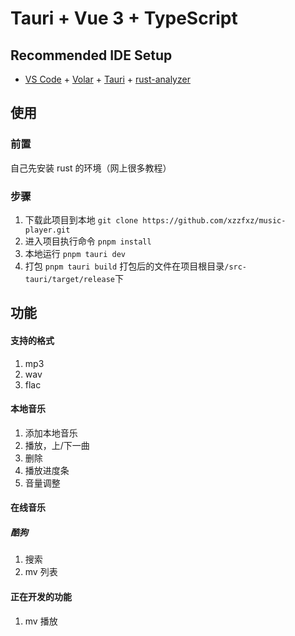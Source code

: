 # Tauri + Vue 3 + TypeScript

## Recommended IDE Setup

- [VS Code](https://code.visualstudio.com/) + [Volar](https://marketplace.visualstudio.com/items?itemName=Vue.volar) + [Tauri](https://marketplace.visualstudio.com/items?itemName=tauri-apps.tauri-vscode) + [rust-analyzer](https://marketplace.visualstudio.com/items?itemName=rust-lang.rust-analyzer)

## 使用

### 前置

自己先安装 rust 的环境（网上很多教程）

### 步骤

1. 下载此项目到本地 `git clone https://github.com/xzzfxz/music-player.git`
2. 进入项目执行命令 `pnpm install`
3. 本地运行 `pnpm tauri dev`
4. 打包 `pnpm tauri build`
   打包后的文件在项目根目录`/src-tauri/target/release`下

## 功能

#### 支持的格式

1. mp3
2. wav
3. flac

#### 本地音乐

1. 添加本地音乐
2. 播放，上/下一曲
3. 删除
4. 播放进度条
5. 音量调整

#### 在线音乐

##### 酷狗

1. 搜索
2. mv 列表

#### 正在开发的功能

1. mv 播放
